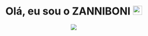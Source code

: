 <div align="center">
<h1>Olá, eu sou o <strong>ZANNIBONI</strong> <img src="https://media.giphy.com/media/hvRJCLFzcasrR4ia7z/giphy.gif" width="25px"> </h1>
  
 <img  src="http://github-readme-streak-stats.herokuapp.com?user=zanniboni&theme=dracula&hide_border=true">

 </div>
